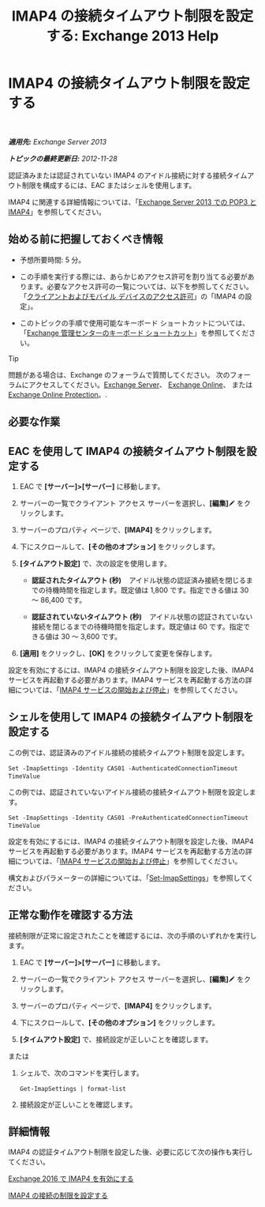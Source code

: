 ﻿---
title: 'IMAP4 の接続タイムアウト制限を設定する: Exchange 2013 Help'
TOCTitle: IMAP4 の接続タイムアウト制限を設定する
ms:assetid: 6b6a5bd1-a878-4a70-8e21-14d5042a58f1
ms:mtpsurl: https://technet.microsoft.com/ja-jp/library/Aa998665(v=EXCHG.150)
ms:contentKeyID: 50555806
ms.date: 04/24/2018
mtps_version: v=EXCHG.150
ms.translationtype: HT
---

# IMAP4 の接続タイムアウト制限を設定する

 

_**適用先:** Exchange Server 2013_

_**トピックの最終更新日:** 2012-11-28_

認証済みまたは認証されていない IMAP4 のアイドル接続に対する接続タイムアウト制限を構成するには、EAC またはシェルを使用します。

IMAP4 に関連する詳細情報については、「[Exchange Server 2013 での POP3 と IMAP4](pop3-and-imap4-in-exchange-server-2013-exchange-2013-help.md)」を参照してください。

## 始める前に把握しておくべき情報

  - 予想所要時間: 5 分。

  - この手順を実行する際には、あらかじめアクセス許可を割り当てる必要があります。必要なアクセス許可の一覧については、以下を参照してください。「[クライアントおよびモバイル デバイスのアクセス許可](clients-and-mobile-devices-permissions-exchange-2013-help.md)」の「IMAP4 の設定」。

  - このトピックの手順で使用可能なキーボード ショートカットについては、「[Exchange 管理センターのキーボード ショートカット](keyboard-shortcuts-in-the-exchange-admin-center-exchange-online-protection-help.md)」を参照してください。


> [!TIP]
> 問題がある場合は、Exchange のフォーラムで質問してください。 次のフォーラムにアクセスしてください。<A href="https://go.microsoft.com/fwlink/p/?linkid=60612">Exchange Server</A>、 <A href="https://go.microsoft.com/fwlink/p/?linkid=267542">Exchange Online</A>、 または <A href="https://go.microsoft.com/fwlink/p/?linkid=285351">Exchange Online Protection</A>。.



## 必要な作業

## EAC を使用して IMAP4 の接続タイムアウト制限を設定する

1.  EAC で **\[サーバー\]\>\[サーバー\]** に移動します。

2.  サーバーの一覧でクライアント アクセス サーバーを選択し、**\[編集\]**![編集アイコン](images/Bb124582.6f53ccb2-1f13-4c02-bea0-30690e6ea71d(EXCHG.150).gif "編集アイコン") をクリックします。

3.  サーバーのプロパティ ページで、**\[IMAP4\]** をクリックします。

4.  下にスクロールして、**\[その他のオプション\]** をクリックします。

5.  **\[タイムアウト設定\]** で、次の設定を使用します。
    
      - **認証されたタイムアウト (秒)**    アイドル状態の認証済み接続を閉じるまでの待機時間を指定します。既定値は 1,800 です。指定できる値は 30 ～ 86,400 です。
    
      - **認証されていないタイムアウト (秒)**    アイドル状態の認証されていない接続を閉じるまでの待機時間を指定します。既定値は 60 です。指定できる値は 30 ～ 3,600 です。

6.  **\[適用\]** をクリックし、**\[OK\]** をクリックして変更を保存します。

設定を有効にするには、IMAP4 の接続タイムアウト制限を設定した後、IMAP4 サービスを再起動する必要があります。IMAP4 サービスを再起動する方法の詳細については、「[IMAP4 サービスの開始および停止](start-and-stop-the-imap4-services-exchange-2013-help.md)」を参照してください。

## シェルを使用して IMAP4 の接続タイムアウト制限を設定する

この例では、認証済みのアイドル接続の接続タイムアウト制限を設定します。

    Set -ImapSettings -Identity CAS01 -AuthenticatedConnectionTimeout TimeValue

この例では、認証されていないアイドル接続の接続タイムアウト制限を設定します。

    Set -ImapSettings -Identity CAS01 -PreAuthenticatedConnectionTimeout TimeValue

設定を有効にするには、IMAP4 の接続タイムアウト制限を設定した後、IMAP4 サービスを再起動する必要があります。IMAP4 サービスを再起動する方法の詳細については、「[IMAP4 サービスの開始および停止](start-and-stop-the-imap4-services-exchange-2013-help.md)」を参照してください。

構文およびパラメーターの詳細については、「[Set-ImapSettings](https://technet.microsoft.com/ja-jp/library/aa998252\(v=exchg.150\))」を参照してください。

## 正常な動作を確認する方法

接続制限が正常に設定されたことを確認するには、次の手順のいずれかを実行します。

1.  EAC で **\[サーバー\]\>\[サーバー\]** に移動します。

2.  サーバーの一覧でクライアント アクセス サーバーを選択し、**\[編集\]**![編集アイコン](images/Bb124582.6f53ccb2-1f13-4c02-bea0-30690e6ea71d(EXCHG.150).gif "編集アイコン") をクリックします。

3.  サーバーのプロパティ ページで、**\[IMAP4\]** をクリックします。

4.  下にスクロールして、**\[その他のオプション\]** をクリックします。

5.  **\[タイムアウト設定\]** で、接続設定が正しいことを確認します。

または

1.  シェルで、次のコマンドを実行します。
    
        Get-ImapSettings | format-list

2.  接続設定が正しいことを確認します。

## 詳細情報

IMAP4 の認証タイムアウト制限を設定した後、必要に応じて次の操作も実行してください。

[Exchange 2016 で IMAP4 を有効にする](enable-imap4-in-exchange-2013-exchange-2013-help.md)

[IMAP4 の接続の制限を設定する](set-connection-limits-for-imap4-exchange-2013-help.md)

